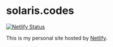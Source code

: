 # solaris.codes

[![Netlify Status](https://api.netlify.com/api/v1/badges/615b2166-c400-4300-bf3c-d0000d8b07fe/deploy-status)](https://app.netlify.com/sites/solaris-site/deploys)

This is my personal site hosted by [Netlify](https://netlify.com).
